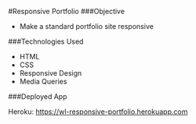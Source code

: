 #Responsive Portfolio
###Objective

* Make a standard portfolio site responsive

###Technologies Used

* HTML
* CSS
* Responsive Design
* Media Queries

###Deployed App

Heroku: https://wl-responsive-portfolio.herokuapp.com

